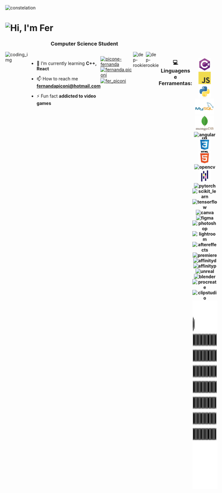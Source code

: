 ![constelation]()
# ![Hi, I'm Fer](https://readme-typing-svg.herokuapp.com?color=%2336BCF7&size=21+&duration=2000&center=true&vCenter=true&multiline=true&width=200&height=40&lines=Hi%2C+I'm+Fer!👋🏼;+;+)
<h3 align="center">Computer Science Student</h3>

<div style="display:flex">
  <img align="right" alt="coding_img" width="380" src="giphy.gif">
  </p>

- 🌱 I’m currently learning **C++, React**

- 📫 How to reach me **fernandapiconi@hotmail.com**

- ⚡ Fun fact **addicted to video games**


<p align="left">
<a href="https://linkedin.com/in/picone-fernanda" target="blank"><img align="center" src="https://raw.githubusercontent.com/rahuldkjain/github-profile-readme-generator/master/src/images/icons/Social/linked-in-alt.svg" alt="picone-fernanda" height="30" width="40" /></a>
<a href="https://fb.com/fernanda.piconi" target="blank"><img align="center" src="https://raw.githubusercontent.com/rahuldkjain/github-profile-readme-generator/master/src/images/icons/Social/facebook.svg" alt="fernanda.piconi" height="30" width="40" /></a>
<a href="https://instagram.com/fer_piconi" target="blank"><img align="center" src="https://raw.githubusercontent.com/rahuldkjain/github-profile-readme-generator/master/src/images/icons/Social/instagram.svg" alt="fer_piconi" height="30" width="40" /></a>
</p>
<img align="center" src="https://github-readme-stats.vercel.app/api?username=dep-rookie&show_icons=true&theme=tokyonight&locale=en" alt="dep-rookie" />
<img align="center" src="https://github-readme-stats.vercel.app/api/top-langs?username=dep-rookie&show_icons=true&theme=tokyonight&locale=en&layout=compact" alt="dep-rookie" />



<h3 align="center"> 💻 Linguagens e Ferramentas: </h3>
<h4 align="center"><img src="https://raw.githubusercontent.com/devicons/devicon/master/icons/csharp/csharp-original.svg" alt="csharp" width="40" height="40"/> <img src="https://raw.githubusercontent.com/devicons/devicon/master/icons/javascript/javascript-original.svg" alt="javascript" width="40" height="40"/> <img src="https://raw.githubusercontent.com/devicons/devicon/master/icons/python/python-original.svg" alt="python" width="40" height="40"/> <img src="https://raw.githubusercontent.com/devicons/devicon/master/icons/mysql/mysql-original-wordmark.svg" alt="mysql" width="60" height="50"/> <img src="https://raw.githubusercontent.com/devicons/devicon/master/icons/mongodb/mongodb-original-wordmark.svg" alt="mongodb" width="60" height="50"/> <img src="https://angular.io/assets/images/logos/angular/angular.svg" alt="angular" width="40" height="40"/><img src="https://raw.githubusercontent.com/devicons/devicon/master/icons/css3/css3-original-wordmark.svg" alt="css3" width="40" height="40"/><img src="https://raw.githubusercontent.com/devicons/devicon/master/icons/html5/html5-original-wordmark.svg" alt="html5" width="40" height="40"/> <img src="https://www.vectorlogo.zone/logos/opencv/opencv-icon.svg" alt="opencv" width="40" height="40"/> <img src="https://raw.githubusercontent.com/devicons/devicon/2ae2a900d2f041da66e950e4d48052658d850630/icons/pandas/pandas-original.svg" alt="pandas" width="40"   height="40"/> <img src="https://www.vectorlogo.zone/logos/pytorch/pytorch-icon.svg" alt="pytorch" width="40" height="40"/> <img src="https://upload.wikimedia.org/wikipedia/commons/0/05/Scikit_learn_logo_small.svg" alt="scikit_learn" width="40" height="40"/> <img src="https://www.vectorlogo.zone/logos/tensorflow/tensorflow-icon.svg" alt="tensorflow" width="40" height="40"/>
<br>
<img src="https://cdn.jsdelivr.net/gh/devicons/devicon/icons/canva/canva-original.svg" alt="canva" style="plastic" width="40" height="40"/> <img src="https://www.vectorlogo.zone/logos/figma/figma-icon.svg" alt="figma" width="50" height="40"/> <img src="https://upload.wikimedia.org/wikipedia/commons/a/af/Adobe_Photoshop_CC_icon.svg" alt="photoshop" width="40" height="40"/> <img src="https://github.com/dep-rookie/dep-rookie/assets/80229492/488a9fa6-b5c5-4c29-8ab3-9162a4d104c3" alt="lightroom" width="40" height="40"/> <img src="https://upload.wikimedia.org/wikipedia/commons/c/cb/Adobe_After_Effects_CC_icon.svg" alt="aftereffects" width="40" height="40"/> <img src="https://github.com/dep-rookie/dep-rookie/assets/80229492/cd6ae7f8-7c22-45a7-8f3a-85c475f5ad9a" alt="premiere" width="40" height="40"/> <img src="https://upload.wikimedia.org/wikipedia/commons/9/9e/Affinity_designer_icon_2019.png" alt="affinityd" width="40" height="40"/> <img src="https://upload.wikimedia.org/wikipedia/commons/f/f5/Affinity_Photo_V2_icon.svg" alt="affinityp" width="40" height="40"/> <img src="https://user-images.githubusercontent.com/12417677/97433592-a9e07800-1915-11eb-8f0b-f4e8cdf8babb.png" alt="unreal" width="40" height="40"/> <img src="https://download.blender.org/branding/community/blender_community_badge_white.svg" alt="blender" width="40" height="40"/> <img src="https://upload.wikimedia.org/wikipedia/commons/d/de/Procreate-icon.png" alt="procreate" width="40" height="40"/> <img src="https://w7.pngwing.com/pngs/691/290/png-transparent-clip-studio-paint-macos-bigsur-icon-thumbnail.png" alt="clipstudio" width="40" height="40"/> <img src= "https://github.com/dep-rookie/dep-rookie/blob/output/github-contribution-grid-snake.svg" align="center" width="800" height="600"/></h4>

  
 
